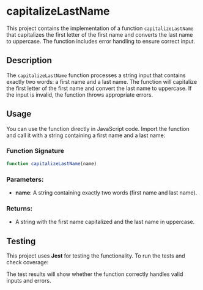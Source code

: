 # capitalizeLastName

This project contains the implementation of a function `capitalizeLastName` that capitalizes the first letter of the first name and converts the last name to uppercase. The function includes error handling to ensure correct input.

## Description

The `capitalizeLastName` function processes a string input that contains exactly two words: a first name and a last name. The function will capitalize the first letter of the first name and convert the last name to uppercase. If the input is invalid, the function throws appropriate errors.

## Usage

You can use the function directly in JavaScript code. Import the function and call it with a string containing a first name and a last name:

### Function Signature

```javascript
function capitalizeLastName(name)
```

### Parameters:

- **name**: A string containing exactly two words (first name and last name).

### Returns:

- A string with the first name capitalized and the last name in uppercase.

## Testing

This project uses **Jest** for testing the functionality. To run the tests and check coverage:

The test results will show whether the function correctly handles valid inputs and errors.
